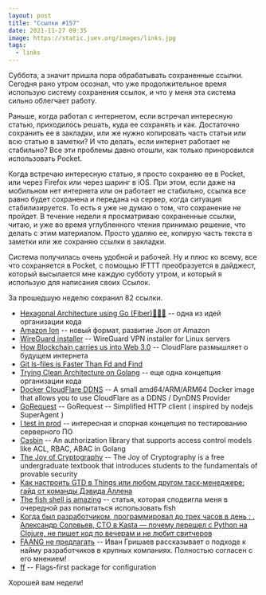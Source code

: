 ```yaml
---
layout: post
title: "Ссылки #157"
date: 2021-11-27 09:35
image: https://static.juev.org/images/links.jpg
tags:
  - links
---
```

Суббота, а значит пришла пора обрабатывать сохраненные ссылки. Сегодня рано утром осознал, что уже продолжительное время использую систему сохранения ссылок, и что у меня эта система сильно облегчает работу.

Раньше, когда работал с интернетом, если встречал интересную статью, приходилось решать, куда ее сохранять и как. Достаточно сохранить ее в закладки, или же нужно копировать часть статьи или всю статью в заметки? И что делать, если интернет работает не стабильно? Все эти проблемы давно отошли, как только приноровился использовать Pocket.

Когда встречаю интересную статью, я просто сохраняю ее в Pocket, или через Firefox или через шаринг в iOS. При этом, если даже на мобильном нет интернета или он работает не стабильно, ссылка все равно будет сохранена и передана на сервер, когда ситуация стабилизируется. То есть я уже не думаю о том, что сохранение не пройдет. В течение недели я просматриваю сохраненные ссылки, читаю, и уже во время углубленного чтения принимаю решение, что делать с этим материалом. Просто удаляю ее, копирую часть текста в заметки или же сохраняю ссылки в закладки.

Система получилась очень удобной и рабочей. Ну и плюс ко всему, все что сохраняется в Pocket, с помощью IFTTT преобразуется в дайджест, который высылается мне каждую субботу утром, и который я использую для написания своих Ссылок.

За прошедшую неделю сохранил 82 ссылки.

* [Hexagonal Architecture using Go (Fiber)👨🏽‍💻](https://cgarciarosales97.medium.com/hexagonal-architecture-using-go-fiber-b2925fd677b5) -- одна из идей организации кода
* [Amazon Ion](https://amzn.github.io/ion-docs/) -- новый формат, развитие Json от Amazon
* [WireGuard installer](https://github.com/angristan/wireguard-install) -- WireGuard VPN installer for Linux servers
* [How Blockchain carries us into Web 3.0](https://www.cloudflare.com/learning/insights-how-blockchain-web3/) -- CloudFlare размышляет о будущем интернета
* [Git ls-files is Faster Than Fd and Find](https://cj.rs/blog/git-ls-files-is-faster-than-fd-and-find/)
* [Trying Clean Architecture on Golang](https://medium.com/hackernoon/golang-clean-archithecture-efd6d7c43047) -- еще одна концепция организации кода
* [Docker CloudFlare DDNS](https://github.com/oznu/docker-cloudflare-ddns) -- A small amd64/ARM/ARM64 Docker image that allows you to use CloudFlare as a DDNS / DynDNS Provider
* [GoRequest](https://github.com/parnurzeal/gorequest) -- GoRequest -- Simplified HTTP client ( inspired by nodejs SuperAgent )
* [I test in prod](https://increment.com/testing/i-test-in-production/) -- интересная и спорная концепция по тестированию серверного ПО
* [Casbin](https://github.com/casbin/casbin) -- An authorization library that supports access control models like ACL, RBAC, ABAC in Golang
* [The Joy of Cryptography](https://joyofcryptography.com/) -- The Joy of Cryptography is a free undergraduate textbook that introduces students to the fundamentals of provable security
* [Как настроить GTD в Things или любом другом таск-менеджере: гайд от команды Дэвида Аллена](https://fedorovpishet.ru/gtd-things/)
* [The fish shell is amazing](https://rmpr.xyz/the-fish-shell-is-amazing/) -- статья, которая сподвигла меня в очередной раз попытаться использовать fish
* [Когда был разработчиком, программировал до трех часов в день : . Александр Соловьев, СТО в Kasta — почему перешел c Python на Clojure, не пишет код по вечерам и не любит свитчеров](https://dou.ua/lenta/interviews/solovyov-about-work-and-career/)
* [FAANG не предлагать](https://grishaev.me/no-faang/) -- Иван Гришаев рассказывает о подходе к найму разработчиков в крупных компаниях. Полностью согласен с его мнением!
* [ff](https://github.com/peterbourgon/ff) -- Flags-first package for configuration

Хорошей вам недели!
